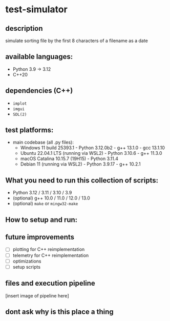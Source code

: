 # test-simulator
## description
simulate sorting file by the first 8 characters of a filename as a date

## available languages:
- Python 3.9 -> 3.12
- C++20

## dependencies (C++)
- `implot`
- `imgui`
- `SDL(2)`

## test platforms:
- main codebase (all .py files):
  - Windows 11 build 25393.1 - Python 3.12.0b2 - g++ 13.1.0 - gcc 13.1.10
  - Ubuntu 22.04.1 LTS (running via WSL2) - Python 3.10.6 - g++ 11.3.0
  - macOS Catalina 10.15.7 (19H15) - Python 3.11.4
  - Debian 11 (running via WSL2) - Python 3.9.17 - g++ 10.2.1

## What you need to run this collection of scripts:
- Python 3.12 / 3.11 / 3.10 / 3.9
- (optional) g++ 10.0 / 11.0 / 12.0 / 13.0
- (optional) `make` or `mingw32-make`

## How to setup and run:

## future improvements
- [ ] plotting for C++ reimplementation
- [ ] telemetry for C++ reimplementation
- [ ] optimizations
- [ ] setup scripts

## files and execution pipeline
[insert image of pipeline here]

## dont ask why is this place a thing
